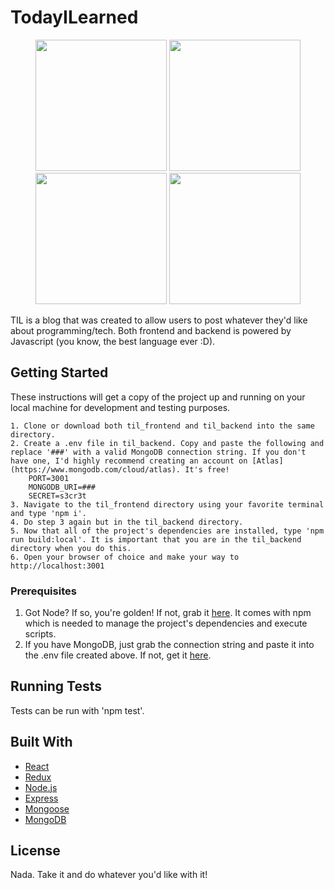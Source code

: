 # TodayILearned

<p align="middle">
  <img src="https://user-images.githubusercontent.com/23731295/74123318-3e862880-4b83-11ea-9f9b-5dd6589f94ec.jpg" width="210" />
  <img src="https://user-images.githubusercontent.com/23731295/74123321-41811900-4b83-11ea-8560-63f9ab82ba0c.jpg" width="210" /> 
  <img src="https://user-images.githubusercontent.com/23731295/74123324-45ad3680-4b83-11ea-89b1-f03c7afeeba7.jpg" width="210" />
  <img src="https://user-images.githubusercontent.com/23731295/74123323-43e37300-4b83-11ea-892d-12425e06e2cc.jpg" width="210" />
</p>

TIL is a blog that was created to allow users to post whatever they'd like about programming/tech. Both frontend and backend is powered by Javascript (you know, the best language ever :D).

## Getting Started

These instructions will get a copy of the project up and running on your local machine for development and testing purposes.

```
1. Clone or download both til_frontend and til_backend into the same directory.
2. Create a .env file in til_backend. Copy and paste the following and replace '###' with a valid MongoDB connection string. If you don't have one, I'd highly recommend creating an account on [Atlas](https://www.mongodb.com/cloud/atlas). It's free!
	PORT=3001
	MONGODB_URI=###
	SECRET=s3cr3t
3. Navigate to the til_frontend directory using your favorite terminal and type 'npm i'.
4. Do step 3 again but in the til_backend directory.
5. Now that all of the project's dependencies are installed, type 'npm run build:local'. It is important that you are in the til_backend directory when you do this.
6. Open your browser of choice and make your way to http://localhost:3001
```

### Prerequisites

1. Got Node? If so, you're golden! If not, grab it [here](https://nodejs.org/en/download/). It comes with npm which is needed to manage the project's dependencies and execute scripts.
2. If you have MongoDB, just grab the connection string and paste it into the .env file created above. If not, get it [here](https://www.mongodb.com/download-center/community).

## Running Tests

Tests can be run with 'npm test'.

## Built With

* [React](https://reactjs.org/)
* [Redux](https://redux.js.org/)
* [Node.js](https://nodejs.org/en/)
* [Express](https://expressjs.com/)
* [Mongoose](https://mongoosejs.com/)
* [MongoDB](https://www.mongodb.com/)

## License

Nada. Take it and do whatever you'd like with it!

